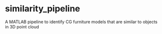 # similarity_pipeline
A MATLAB pipeline to identify CG furniture models that are similar to objects in 3D point cloud

